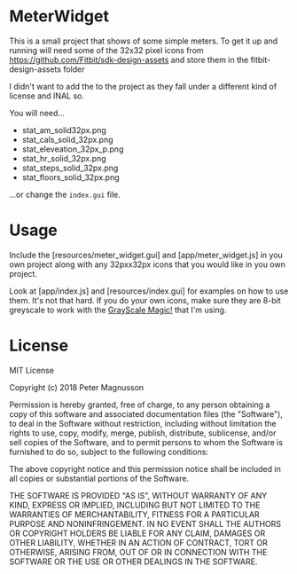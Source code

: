 MeterWidget
===========

This is a small project that shows of some simple meters.
To get it up and running will need some of the 32x32 pixel icons from 
https://github.com/Fitbit/sdk-design-assets and store them in the 
fitbit-design-assets folder

I didn't want to add the to the project as they fall under a different kind
of license and INAL so.

You will need...
* stat_am_solid32px.png
* stat_cals_solid_32px.png
* stat_eleveation_32px_p.png
* stat_hr_solid_32px.png
* stat_steps_solid_32px.png
* stat_floors_solid_32px.png

...or change the `index.gui` file.


Usage
=====
Include the [resources/meter_widget.gui] and [app/meter_widget.js] in you own project
along with any 32pxx32px icons that you would like in you own project.

Look at [app/index.js] and [resources/index.gui] for examples on how to use them. 
It's not that hard.
If you do your own icons, make sure they are 8-bit greyscale to work with the 
[GrayScale Magic!](https://dev.fitbit.com/build/guides/user-interface/css/#grayscale-magic-)
that I'm using.

License
=======
MIT License

Copyright (c) 2018 Peter Magnusson

Permission is hereby granted, free of charge, to any person obtaining a copy
of this software and associated documentation files (the "Software"), to deal
in the Software without restriction, including without limitation the rights
to use, copy, modify, merge, publish, distribute, sublicense, and/or sell
copies of the Software, and to permit persons to whom the Software is
furnished to do so, subject to the following conditions:

The above copyright notice and this permission notice shall be included in all
copies or substantial portions of the Software.

THE SOFTWARE IS PROVIDED "AS IS", WITHOUT WARRANTY OF ANY KIND, EXPRESS OR
IMPLIED, INCLUDING BUT NOT LIMITED TO THE WARRANTIES OF MERCHANTABILITY,
FITNESS FOR A PARTICULAR PURPOSE AND NONINFRINGEMENT. IN NO EVENT SHALL THE
AUTHORS OR COPYRIGHT HOLDERS BE LIABLE FOR ANY CLAIM, DAMAGES OR OTHER
LIABILITY, WHETHER IN AN ACTION OF CONTRACT, TORT OR OTHERWISE, ARISING FROM,
OUT OF OR IN CONNECTION WITH THE SOFTWARE OR THE USE OR OTHER DEALINGS IN THE
SOFTWARE.
